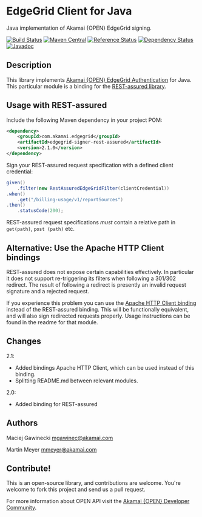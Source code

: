 # EdgeGrid Client for Java

Java implementation of Akamai {OPEN} EdgeGrid signing.

[![Build Status](https://travis-ci.org/akamai-open/AkamaiOPEN-edgegrid-java.svg?branch=master)](https://travis-ci.org/akamai-open/AkamaiOPEN-edgegrid-java)
[![Maven Central](https://maven-badges.herokuapp.com/maven-central/com.akamai.edgegrid/edgegrid-signer-rest-assured/badge.svg)](https://maven-badges.herokuapp.com/maven-central/com.akamai.edgegrid/edgegrid-signer-rest-assured)
[![Reference Status](https://www.versioneye.com/java/com.akamai.edgegrid:edgegrid-signer-rest-assured/reference_badge.svg?style=flat-square)](https://www.versioneye.com/java/com.akamai.edgegrid:edgegrid-signer-rest-assured/references)
[![Dependency Status](https://www.versioneye.com/java/com.akamai.edgegrid:edgegrid-signer-rest-assured/badge?style=flat-square)](https://www.versioneye.com/java/com.akamai.edgegrid:edgegrid-signer-rest-assured)
[![Javadoc](https://javadoc-emblem.rhcloud.com/doc/com.akamai.edgegrid/edgegrid-signer-rest-assured/badge.svg)](http://www.javadoc.io/doc/com.akamai.edgegrid/edgegrid-signer-rest-assured)

## Description

This library implements [Akamai {OPEN} EdgeGrid Authentication][1] for Java.
This particular module is a binding for the [REST-assured library][2].

## Usage with REST-assured

Include the following Maven dependency in your project POM:

```xml
<dependency>
    <groupId>com.akamai.edgegrid</groupId>
    <artifactId>edgegrid-signer-rest-assured</artifactId>
    <version>2.1.0</version>
</dependency>
```

Sign your REST-assured request specification with a defined client credential:

```java
given()
    .filter(new RestAssuredEdgeGridFilter(clientCredential))
.when()
    .get("/billing-usage/v1/reportSources")
.then()
    .statusCode(200);
```

REST-assured request specifications *must* contain a relative path in `get(path)`, `post
(path)` etc.


## Alternative: Use the Apache HTTP Client bindings

REST-assured does not expose certain capabilities effectively. In particular it
does not support re-triggering its filters when following a 301/302 redirect.
The result of following a redirect is presently an invalid request signature and
a rejected request.

If you experience this problem you can use the [Apache HTTP Client binding][3]
instead of the REST-assured binding. This will be functionally equivalent, and
will also sign redirected requests properly. Usage instructions can be found in
the readme for that module.

## Changes

2.1:
- Added bindings Apache HTTP Client, which can be used instead of this binding.
- Splitting README.md between relevant modules.

2.0:
- Added binding for REST-assured

## Authors

Maciej Gawinecki <mgawinec@akamai.com>

Martin Meyer <mmeyer@akamai.com>

## Contribute!

This is an open-source library, and contributions are welcome. You're welcome
to fork this project and send us a pull request.

For more information about OPEN API visit the [Akamai {OPEN} Developer Community](https://developer.akamai.com/).

[1]: https://developer.akamai.com/introduction/Client_Auth.html
[2]: https://github.com/rest-assured/rest-assured
[3]: ../edgegrid-signer-apache-http-client
